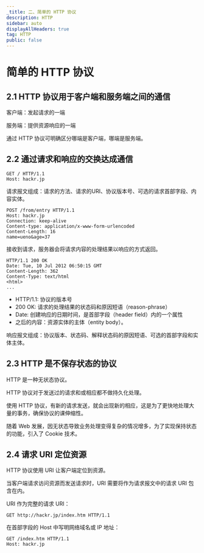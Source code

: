 ```yaml
---
_title: 二、简单的 HTTP 协议
description: HTTP
sidebar: auto
displayAllHeaders: true
tag: HTTP
public: false
---
```


# 简单的 HTTP 协议

## 2.1 HTTP 协议用于客户端和服务端之间的通信

客户端：发起请求的一端

服务端：提供资源响应的一端

通过 HTTP 协议可明确区分哪端是客户端，哪端是服务端。

## 2.2 通过请求和响应的交换达成通信

```
GET / HTTP/1.1
Host: hackr.jp
```

请求报文组成：请求的方法、请求的URI、协议版本号、可选的请求首部字段、内容实体。

```
POST /from/entry HTTP/1.1
Host: hackr.jp
Connection: keep-alive
Content-type: application/x-www-form-urlencoded
Content-Length: 16
name=ueno&age=37
```

接收到请求，服务器会将请求内容的处理结果以响应的方式返回。

```
HTTP/1.1 200 OK
Date: Tue, 10 Jul 2012 06:50:15 GMT
Content-Length: 362
Content-Type: text/html
<html>
...
```

- HTTP/1.1: 协议的版本号
- 200 OK: 请求的处理结果的状态码和原因短语（reason-phrase）
- Date: 创建响应的日期时间，是首部字段（header field）内的一个属性
- <html> 之后的内容：资源实体的主体（entity body）。

响应报文组成：协议版本、状态码、解释状态码的原因短语、可选的首部字段和实体主体。

## 2.3 HTTP 是不保存状态的协议

HTTP 是一种无状态协议。

HTTP 协议对于发送过的请求和或相应都不做持久化处理。

使用 HTTP 协议，有新的请求发送，就会出现新的相应，这是为了更快地处理大量的事务，确保协议的课伸缩性。

随着 Web 发展，因无状态导致业务处理变得复杂的情况增多，为了实现保持状态的功能，引入了 Cookie 技术。

## 2.4 请求 URI 定位资源

HTTP 协议使用 URI 让客户端定位到资源。

当客户端请求访问资源而发送请求时，URI 需要将作为请求报文中的请求 URI 包含在内。

URI 作为完整的请求 URI：

```
GET http://hackr.jp/index.htm HTTP/1.1 
```

在首部字段的 Host 中写明网络域名或 IP 地址：

```
GET /index.htm HTTP/1.1
Host: hackr.jp
```

